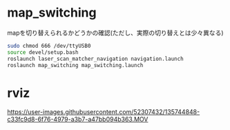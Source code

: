 # map_switching

mapを切り替えられるかどうかの確認(ただし、実際の切り替えとは少々異なる)  

```bash
sudo chmod 666 /dev/ttyUSB0
source devel/setup.bash
roslaunch laser_scan_matcher_navigation navigation.launch
roslaunch map_switching map_switching.launch
```

# rviz

https://user-images.githubusercontent.com/52307432/135744848-c33fc9d8-6f76-4979-a3b7-a47bb094b363.MOV
